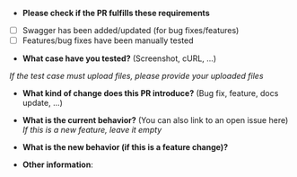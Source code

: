 * **Please check if the PR fulfills these requirements**
- [ ] Swagger has been added/updated (for bug fixes/features)
- [ ] Features/bug fixes have been manually tested

* **What case have you tested?** (Screenshot, cURL, ...)

*If the test case must upload files, please provide your uploaded files*


* **What kind of change does this PR introduce?** (Bug fix, feature, docs update, ...)



* **What is the current behavior?** (You can also link to an open issue here)
*If this is a new feature, leave it empty*

* **What is the new behavior (if this is a feature change)?**

* **Other information**:
